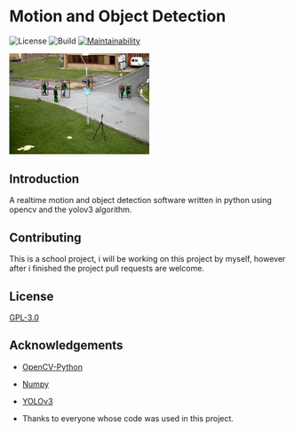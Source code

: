 # Motion and Object Detection

![License](https://img.shields.io/github/license/jb-0001/object-motion-detection?style=flat-square)
![Build](https://github.com/jb-0001/object-motion-detection/workflows/Build/badge.svg)
[![Maintainability](https://api.codeclimate.com/v1/badges/26ee3ca465a80cb1a3aa/maintainability)](https://codeclimate.com/github/jb-0001/object-motion-detection/maintainability)

<img src="https://github.com/jb-0001/object-motion-detection/blob/master/utilities/motion%20detection.gif" width="50%" height="50%">

## Introduction

 A realtime motion and object detection software written in python using opencv and the yolov3 algorithm.

## Contributing

This is a school project, i will be working on this project by myself, however after i finished the project pull requests are welcome.

## License

[GPL-3.0](https://choosealicense.com/licenses/gpl-3.0/)

## Acknowledgements

- [OpenCV-Python](https://github.com/skvark/opencv-python)

- [Numpy](https://github.com/numpy/numpy)

- [YOLOv3](https://pjreddie.com/media/files/papers/YOLOv3.pdf)

- Thanks to everyone whose code was used in this project.
